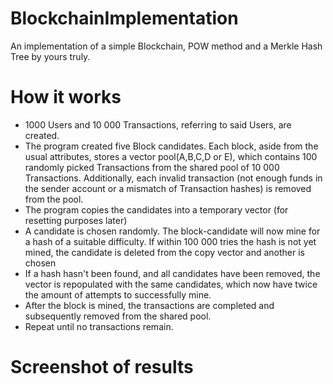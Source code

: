 # BlockchainImplementation
An implementation of a simple Blockchain, POW method and a Merkle Hash Tree by yours truly.

# How it works

- 1000 Users and 10 000 Transactions, referring to said Users, are created.
- The program created five Block candidates. Each block, aside from the usual attributes, stores a vector<Transaction> pool(A,B,C,D or E), which contains 100 randomly picked Transactions from the shared pool of 10 000 Transactions. Additionally, each invalid transaction (not enough funds in the sender account or a mismatch of Transaction hashes) is removed from the pool.
- The program copies the candidates into a temporary vector (for resetting purposes later)
- A candidate is chosen randomly. The block-candidate will now mine for a hash of a suitable difficulty. If within 100 000 tries the hash is not yet mined, the candidate is deleted from the copy vector and another is chosen
- If a hash hasn't been found, and all candidates have been removed, the vector is repopulated with the same candidates, which now have twice the amount of attempts to successfully mine.
- After the block is mined, the transactions are completed and subsequently removed from the shared pool.
- Repeat until no transactions remain.

# Screenshot of results
